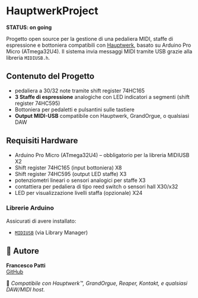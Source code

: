 # HauptwerkProject

**STATUS: on going**

Progetto open source per la gestione di una pedaliera MIDI, staffe di espressione e bottoniera compatibili con [Hauptwerk](https://www.hauptwerk.com/), basato su Arduino Pro Micro (ATmega32U4). Il sistema invia messaggi MIDI tramite USB grazie alla libreria `MIDIUSB.h`.

## Contenuto del Progetto

- pedaliera a 30/32 note tramite shift register 74HC165
- **3 Staffe di espressione** analogiche con LED indicatori a segmenti (shift register 74HC595)
- Bottoniera per pedaletti e pulsantini sulle tastiere
- **Output MIDI-USB** compatibile con Hauptwerk, GrandOrgue, o qualsiasi DAW

## Requisiti Hardware

- Arduino Pro Micro (ATmega32U4) – obbligatorio per la libreria MIDIUSB X2
- Shift register 74HC165 (input bottoniera) X8
- Shift register 74HC595 (output LED staffe) X3
- potenziometri lineari o sensori analogici per staffe X3
- contattiera per pedaliera di tipo reed switch o sensori hall X30/x32
- LED per visualizzazione livelli staffa (opzionale) X24

### Librerie Arduino
Assicurati di avere installato:

- [`MIDIUSB`](https://github.com/arduino-libraries/MIDIUSB) (via Library Manager)



## 👤 Autore

**Francesco Patti**  
[GitHub](https://github.com/Alpha004game)


🔗 *Compatibile con Hauptwerk™, GrandOrgue, Reaper, Kontakt, e qualsiasi DAW/MIDI host.*

